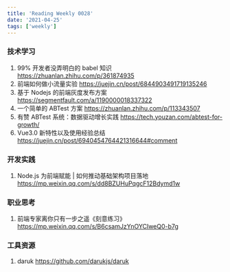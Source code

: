 ```yaml
---
title: 'Reading Weekly 0028'
date: '2021-04-25'
tags: ['weekly']
---
```


### 技术学习

1. 99% 开发者没弄明白的 babel 知识 https://zhuanlan.zhihu.com/p/361874935
2. 前端如何做小流量实验 https://juejin.cn/post/6844903491719135246
3. 基于 Nodejs 的前端灰度发布方案 https://segmentfault.com/a/1190000018337322
4. 一个简单的 ABTest 方案 https://zhuanlan.zhihu.com/p/113343507
5. 有赞 ABTest 系统：数据驱动增长实践 https://tech.youzan.com/abtest-for-growth/
6. Vue3.0 新特性以及使用经验总结 https://juejin.cn/post/6940454764421316644#comment

### 开发实践

1. Node.js 为前端赋能 | 如何推动基础架构项目落地 https://mp.weixin.qq.com/s/dd8BZUHuPqgcF12Bdymd1w

### 职业思考

1. 前端专家离你只有一步之遥《刻意练习》 https://mp.weixin.qq.com/s/B6csamJzYnOYCIweQ0-b7g

### 工具资源

1. daruk https://github.com/darukjs/daruk
